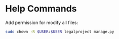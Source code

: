 # Help Commands

Add permission for modify all files:

```bash
sudo chown -R $USER:$USER legalproject manage.py
```
